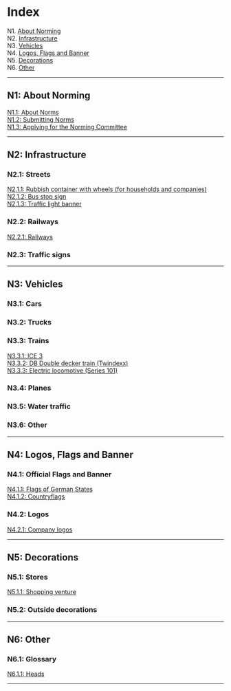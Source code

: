 # Index

N1. [About Norming](#n1-about-norming) <br/>
N2. [Infrastructure](#n2-infrastructure) <br/>
N3. [Vehicles](#n3-vehicles) <br/>
N4. [Logos, Flags and Banner](#n4-logos-flags-and-banner) <br/>
N5. [Decorations](#n5-decorations) <br/>
N6. [Other](#n6-other)

***

## N1: About Norming

[N1.1: About Norms](/BTEN/EN/N1/1) <br/>
[N1.2: Submitting Norms](/BTEN/EN/N1/2) <br/>
[N1.3: Applying for the Norming Committee](/BTEN/EN/N1/3)

***

## N2: Infrastructure
### N2.1: Streets
[N2.1.1: Rubbish container with wheels (for households and companies)](/BTEN/EN/N2/1/1) <br/>
[N2.1.2: Bus stop sign](/BTEN/EN/N2/1/2) <br/>
[N2.1.3: Traffic light banner](/BTEN/EN/N2/1/3)
### N2.2: Railways
[N2.2.1: Railways](/BTEN/EN/N2/2/1)
### N2.3: Traffic signs

***

## N3: Vehicles
### N3.1: Cars
### N3.2: Trucks
### N3.3: Trains
[N3.3.1: ICE 3](/BTEN/EN/N3/3/1) <br/>
[N3.3.2: DB Double decker train (Twindexx)](/BTEN/EN/N3/3/2) <br/>
[N3.3.3: Electric locomotive (Series 101)](/BTEN/EN/N3/3/3)
### N3.4: Planes
### N3.5: Water traffic
### N3.6: Other

***

## N4: Logos, Flags and Banner
### N4.1: Official Flags and Banner
[N4.1.1: Flags of German States](/BTEN/EN/N4/1/1) <br/>
[N4.1.2: Countryflags](/BTEN/EN/N4/1/2)
### N4.2: Logos
[N4.2.1: Company logos](/BTEN/EN/N4/2/1)

***

## N5: Decorations
### N5.1: Stores
[N5.1.1: Shopping venture](/BTEN/EN/N5/1/1)
### N5.2: Outside decorations

***

## N6: Other
### N6.1: Glossary
[N6.1.1: Heads](/BTEN/EN/N6/1/1)

***
